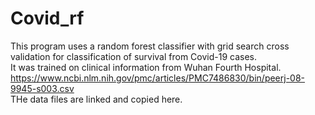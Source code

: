 # Covid_rf

This program uses a random forest classifier with grid search cross validation for classification of survival from Covid-19 cases.  
It was trained on clinical information from Wuhan Fourth Hospital.  
https://www.ncbi.nlm.nih.gov/pmc/articles/PMC7486830/bin/peerj-08-9945-s003.csv  
THe data files are linked and copied here.
